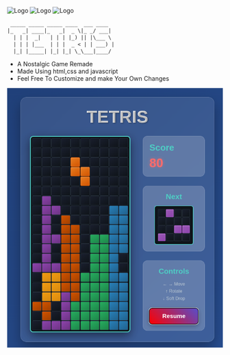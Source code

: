 ![Logo](https://img.icons8.com/?size=100&id=20909&format=png&color=000000) ![Logo](https://img.icons8.com/?size=100&id=7gdY5qNXaKC0&format=png&color=000000) ![Logo](https://img.icons8.com/?size=100&id=108784&format=png&color=000000)
```
 _____ _____ _____ ____  ___ ____
|_   _| ____|_   _|  _ \|_ _/ ___|
  | | |  _|   | | | |_) || |\___ \ 
  | | | |___  | | |  _ < | | ___) |
  |_| |_____| |_| |_| \_\___|____/
```

- A Nostalgic Game Remade
- Made Using html,css and javascript
- Feel Free To Customize and make Your Own Changes

![Alt text](Tetris.png)
